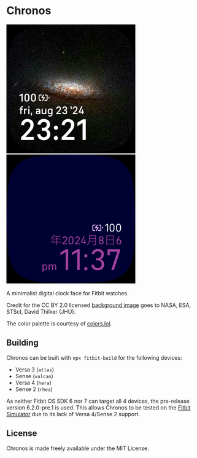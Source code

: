 # Chronos

![Screenshot 1 of clock face](screenshot_1.png) ![Screenshot 2 of clock face](screenshot_2.png)

A minimalist digital clock face for Fitbit watches.

Credit for the CC BY 2.0 licensed [background image] goes to NASA, ESA, STScI, David Thilker (JHU).

The color palette is courtesy of [colors.lol].

[background image]: https://www.flickr.com/photos/nasahubble/53805163612/in/album-72157667717916603
[colors.lol]: https://colors.lol/podgy

## Building

Chronos can be built with `npx fitbit-build` for the following devices:

* Versa 3 (`atlas`)
* Sense (`vulcan`)
* Versa 4 (`hera`)
* Sense 2 (`rhea`)

As neither Fitbit OS SDK 6 nor 7 can target all 4 devices, the pre-release version 6.2.0-pre.1 is used.
This allows Chronos to be tested on the [Fitbit Simulator] due to its lack of Versa 4/Sense 2 support.

[Fitbit Simulator]: https://dev.fitbit.com/getting-started

## License

Chronos is made freely available under the MIT License.
